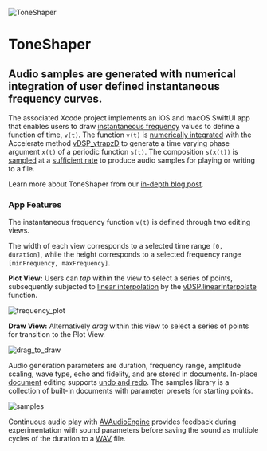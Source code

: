 ![ToneShaper](https://www.limit-point.com/assets/images/ToneShaper.jpg)
# ToneShaper
## Audio samples are generated with numerical integration of user defined instantaneous frequency curves.  

The associated Xcode project implements an iOS and macOS SwiftUI app that enables users to draw [instantaneous frequency] values to define a function of time, `v(t)`. The function `v(t)` is [numerically integrated] with the Accelerate method [vDSP_vtrapzD] to generate a time varying phase argument `x(t)` of a periodic function `s(t)`. The composition `s(x(t))` is [sampled] at a [sufficient rate] to produce audio samples for playing or writing to a file. 

Learn more about ToneShaper from our [in-depth blog post](https://www.limit-point.com/blog/2023/tone-shaper).

### App Features

The instantaneous frequency function `v(t)` is defined through two editing views. 

The width of each view corresponds to a selected time range `[0, duration]`, while the height corresponds to a selected frequency range `[minFrequency, maxFrequency]`.

**Plot View:** Users can _tap_ within the view to select a series of points, subsequently subjected to [linear interpolation] by the [vDSP.linearInterpolate] function.

![frequency_plot](https://www.limitpointstore.com/products/toneshaper/images/frequency_plot.png)

**Draw View:** Alternatively _drag_ within this view to select a series of points for transition to the Plot View.

![drag_to_draw](https://www.limitpointstore.com/products/toneshaper/images/drag_to_draw.gif)
  
Audio generation parameters are duration, frequency range, amplitude scaling, wave type, echo and fidelity, and are stored in documents. In-place [document] editing supports [undo and redo]. The samples library is a collection of built-in documents with parameter presets for starting points.

![samples](https://www.limitpointstore.com/products/toneshaper/images/library_button.gif)

Continuous audio play with [AVAudioEngine] provides feedback during experimentation with sound parameters before saving the sound as multiple cycles of the duration to a [WAV] file. 

[vDSP_vtrapzD]: https://developer.apple.com/documentation/accelerate/1450678-vdsp_vtrapz
[vDSP.linearInterpolate]: https://developer.apple.com/documentation/accelerate/vdsp/3600628-linearinterpolate
[AVAudioEngine]: https://developer.apple.com/documentation/avfaudio/avaudiosourcenode
[WAV]: https://en.wikipedia.org/wiki/WAV
[instantaneous frequency]: https://www.limit-point.com/blog/2023/tone-shaper/#InstantaneousFrequency
[numerically integrated]: https://www.limit-point.com/blog/2023/tone-shaper/#Numerical-Integration
[sampled]: https://www.limit-point.com/blog/2023/tone-shaper/#SamplingSignals
[sufficient rate]: https://www.limit-point.com/blog/2023/tone-shaper/#Nyquist-Shannon-sampling-theorem
[document]: https://developer.apple.com/documentation/swiftui/building_a_document-based_app_with_swiftui
[undo and redo]: https://developer.apple.com/documentation/swiftui/environmentvalues/undomanager
[linear interpolation]: https://developer.apple.com/documentation/accelerate/using_linear_interpolation_to_construct_new_data_points
